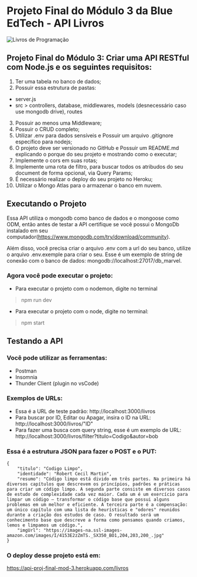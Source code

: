 # Projeto Final do Módulo 3 da Blue EdTech - API Livros

![Livros de Programação](https://www.brasilcode.com.br/wp-content/uploads/2020/01/Os-melhores-livros-de-programa%C3%A7%C3%A3o-1024x478.jpg)

## Projeto Final do Módulo 3: Criar uma API RESTful com Node.js e os seguintes requisitos:

1. Ter uma tabela no banco de dados;
2. Possuir essa estrutura de pastas: 
* server.js
* src >
  controllers, database, middlewares, models (desnecessário caso use mongodb drive), routes 
3. Possuir ao menos uma Middleware;
4. Possuir o CRUD completo;
5. Utilizar .env para dados sensíveis e Possuir um arquivo .gitignore específico para nodejs;
6. O projeto deve ser versionado no GitHub e Possuir um README.md explicando o porque do seu projeto e mostrando como o executar;
7. Implemente o cors em suas rotas;
8. Implemente uma rota de filtro, para buscar todos os atribudos do seu document de forma opcional, via Query Params;
9. É necessário realizar o deploy do seu projeto no Heroku;
10. Utilizar o Mongo Atlas para o armazenar o banco em nuvem.

## Executando o Projeto
Essa API utiliza o mongodb como banco de dados e o mongoose como ODM, então antes de testar a API certifique se você possui o MongoDb instalado em seu computador(https://www.mongodb.com/try/download/community).

Além disso, você precisa criar o arquivo .env com a url do seu banco, utilize o arquivo .env.exemple para criar o seu. Esse é um exemplo de string de conexão com o banco de dados: mongodb://localhost:27017/db_marvel.

### Agora você pode executar o projeto:
* Para executar o projeto com o nodemon, digite no terminal
>npm run dev
* Para executar o projeto com o node, digite no terminal:
>npm start

## Testando a API
### Você pode utilizar as ferramentas:
* Postman
* Insomnia
* Thunder Client (plugin no vsCode)

### Exemplos de URLs:
* Essa é a URL de teste padrão: http://localhost:3000/livros
* Para buscar por ID, Editar ou Apagar, insira o ID na URL: http://localhost:3000/livros/"ID"
* Para fazer uma busca com query string, esse é um exemplo de URL: http://localhost:3000/livros/filter?titulo=Codigo&autor=bob

### Essa é a estrutura JSON para fazer o POST e o PUT:
    {
        "titulo": "Codigo Limpo",
        "identidade": "Robert Cecil Martin",
        "resumo": "Código limpo está divido em três partes. Na primeira há diversos capítulos que descrevem os princípios, padrões e práticas para criar um código limpo. A segunda parte consiste em diversos casos de estudo de complexidade cada vez maior. Cada um é um exercício para limpar um código – transformar o código base que possui alguns problemas em um melhor e eficiente. A terceira parte é a compensação: um único capítulo com uma lista de heurísticas e "odores" reunidos durante a criação dos estudos de caso. O resultado será um conhecimento base que descreve a forma como pensamos quando criamos, lemos e limpamos um código.",
        "imgUrl": "https://images-na.ssl-images-amazon.com/images/I/4153E2zZmTS._SX350_BO1,204,203,200_.jpg"
    }

### O deploy desse projeto está em:
https://api-proj-final-mod-3.herokuapp.com/livros
